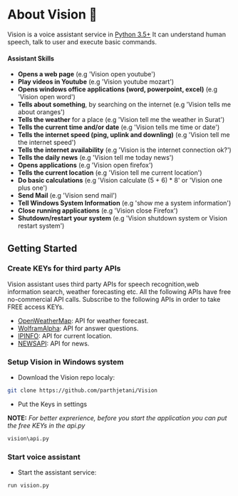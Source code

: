 # About Vision 🧠
Vision is a voice assistant service in [Python 3.5+](https://www.python.org/downloads/release/python-360/)
It can understand human speech, talk to user and execute basic commands.

#### Assistant Skills 
*   **Opens a web page** (e.g 'Vision open youtube')
*   **Play videos in Youtube** (e.g 'Vision youtube mozart')
*   **Opens windows office applications (word, powerpoint, excel)** (e.g 'Vision open word')
*   **Tells about something**, by searching on the internet (e.g 'Vision tells me about oranges')
*   **Tells the weather** for a place (e.g 'Vision tell me the weather in Surat')
*   **Tells the current time and/or date** (e.g 'Vision tells me time or date')
*   **Tells the internet speed (ping, uplink and downling)** (e.g 'Vision tell me the internet speed')
*   **Tells the internet availability** (e.g 'Vision is the internet connection ok?')
*   **Tells the daily news** (e.g 'Vision tell me today news')
*   **Opens applications** (e.g 'Vision open firefox')
*   **Tells the current location** (e.g 'Vision tell me current location')
*   **Do basic calculations** (e.g 'Vision calculate (5 + 6) * 8' or 'Vision one plus one')
*   **Send Mail** (e.g 'Vision send mail')
*   **Tell Windows System Information** (e.g 'show me a system information')
*   **Close running applications** (e.g 'Vision close Firefox')
*   **Shutdown/restart your system** (e.g 'Vision shutdown system or Vision restart system')

## Getting Started
### Create KEYs for third party APIs
Vision assistant uses third party APIs for speech recognition,web information search, weather forecasting etc.
All the following APIs have free no-commercial API calls. Subscribe to the following APIs in order to take FREE access KEYs.
*   [OpenWeatherMap](https://openweathermap.org/appid): API for weather forecast.
*   [WolframAlpha](https://developer.wolframalpha.com/portal/myapps/): API for answer questions.
*   [IPINFO](https://ipinfo.io/signup): API for current location.
*   [NEWSAPI](https://newsapi.org/register): API for news.

### Setup Vision in Windows system
*   Download the Vision repo localy:

```bash
git clone https://github.com/parthjetani/Vision
```

*   Put the Keys in settings

**NOTE:** *For better exprerience, before you start the application you can put the free KEYs in the api.py*

```bash
vision\api.py
```

### Start voice assistant

*   Start the assistant service:
```bash
run vision.py
```
